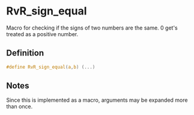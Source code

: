 # RvR_sign_equal

Macro for checking if the signs of two numbers are the same. 0 get's treated as a positive number.

## Definition

```c
#define RvR_sign_equal(a,b) (...)
```

## Notes

Since this is implemented as a macro, arguments may be expanded more than once.
